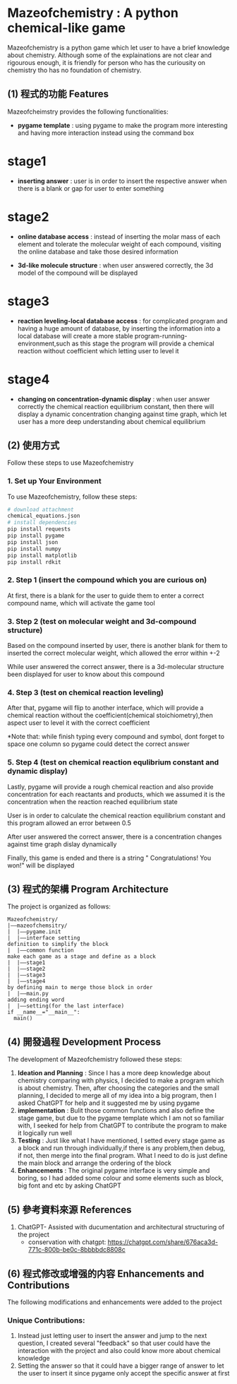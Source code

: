 # Mazeofchemistry : A python chemical-like game

Mazeofchemistry is a python game which let user to have a brief knowledge about chemistry. Although some of the explainations are not clear and rigourous enough, it is friendly for person who has the curiousity on chemistry tho has no foundation of chemistry.

## (1) 程式的功能 Features

Mazeofcheimstry provides the following functionalities:

- **pygame template** : using pygame to make the program more interesting and having more interaction instead using the command box

# stage1

- **inserting answer** : user is in order to insert the respective answer when there is a blank or gap for user to enter something
# stage2

- **online database access** : instead of inserting the molar mass of each element and tolerate the molecular weight of each compound, visiting the online database and take those desired information

- **3d-like molecule structure** : when user answered correctly, the 3d model of the compound will be displayed

# stage3

- **reaction leveling-local database access** : for complicated program and having a huge amount of database, by inserting the information into a local database will create a more stable program-running-environment,such as this stage the program will provide a chemical reaction without coefficient which letting user to level it

# stage4

- **changing on concentration-dynamic display** : when user answer correctly the chemical reaction equilibrium constant, then there will display a dynamic concentration changing against time graph, which let user has a more deep understanding about chemical equilibrium

## (2) 使用方式 

Follow these steps to use Mazeofchemistry

### 1. Set up Your Environment

To use Mazeofchemistry, follow these steps:

```bash
# download attachment
chemical_equations.json
# install dependencies
pip install requests
pip install pygame
pip install json
pip install numpy
pip install matplotlib
pip install rdkit
```

### 2. Step 1 (insert the compound which you are curious on)

At first, there is a blank for the user to guide them to enter a correct compound name, which will activate the game tool

### 3. Step 2 (test on molecular weight and 3d-compound structure)

Based on the compound inserted by user, there is another blank for them to inserted the correct molecular weight, which allowed the error within +-2

While user answered the correct answer, there is a 3d-molecular structure been displayed for user to know about this compound

### 4. Step 3 (test on chemical reaction leveling)

After that, pygame will flip to another interface, which will provide a chemical reaction without the coefficient(chemical stoichiometry),then aspect user to level it with the correct coefficient

*Note that: while finish typing every compound and symbol, dont forget to space one column so pygame could detect the correct answer

### 5. Step 4 (test on chemical reaction equlibrium constant and dynamic display)

Lastly, pygame will provide a rough chemical reaction and also provide concentration for each reactants and products, which we assumed it is the concentration when the reaction reached equilibrium state

User is in order to calculate the chemical reaction equilibrium constant and this program allowed an error between 0.5

After user answered the correct answer, there is a concentration changes against time graph dislay dynamically

Finally, this game is ended and there is a string " Congratulations! You won!" will be displayed

## (3) 程式的架構 Program Architecture

The project is organized as follows:

```
Mazeofchemistry/
|——mazeofchemsitry/
|  |——pygame.init
|  |——interface setting
definition to simplify the block
|  |——common function
make each game as a stage and define as a block
|  |——stage1
|  |——stage2
|  |——stage3
|  |——stage4
by defining main to merge those block in order
|  |——main.py
adding ending word
|  |——setting(for the last interface)
if __name__="__main__":
  main()
```
## (4) 開發過程 Development Process

The development of Mazeofchemistry followed these steps:

1. **Ideation and Planning** : Since I has a more deep knowledge about chemistry comparing with physics, I decided to make a program which is about chemistry. Then, after choosing the categories and the small planning, I decided to merge all of my idea into a big program, then I asked ChatGPT for help and it suggested me by using pygame
2. **implementation** : Bulit those common functions and also define the stage game, but due to the pygame template which I am not so familiar with, I seeked for help from ChatGPT to contribute the program to make it logically run well
3. **Testing** : Just like what I have mentioned, I setted every stage game as a block and run through individually,if there is any problem,then debug, if not, then merge into the final program. What I need to do is just define the main block and arrange the ordering of the block
4. **Enhancements** : The original pygame interface is very simple and boring, so I had added some colour and some elements such as block, big font and etc by asking ChatGPT

## (5) 參考資料來源 References

1. ChatGPT- Assisted with ducumentation and architectural structuring of the project
   - conservation with chatgpt: https://chatgpt.com/share/676aca3d-771c-800b-be0c-8bbbbdc8808c

## (6) 程式修改或增强的内容 Enhancements and Contributions

The following modifications and enhancements were added to the project

### Unique Contributions:
1. Instead just letting user to insert the answer and jump to the next question, I created several "feedback" so that user could have the interaction with the project and also could know more about chemical knowledge
2. Setting the answer so that it could have a bigger range of answer to let the user to insert it since pygame only accept the specific answer at first 
